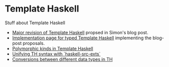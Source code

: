 # Template Haskell


Stuff about Template Haskell

- [Major revision of Template Haskell](template-haskell/blog-post-changes) propsed in Simon's blog post.  
- [Implementation page for typed Template Haskell](template-haskell/typed) implementing the blog-post proposals.
- [Polymorphic kinds in Template Haskell](template-haskell/rich-kinds)
- [Unifying TH syntax with \`haskell-src-exts\`](template-haskell/using-haskell-src-exts)
- [Conversions between different data types in TH](template-haskell/conversions)